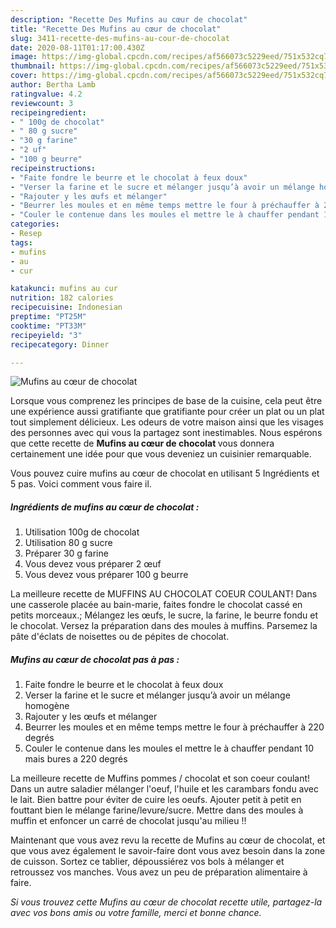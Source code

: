 ```yaml
---
description: "Recette Des Mufins au cœur de chocolat"
title: "Recette Des Mufins au cœur de chocolat"
slug: 3411-recette-des-mufins-au-cour-de-chocolat
date: 2020-08-11T01:17:00.430Z
image: https://img-global.cpcdn.com/recipes/af566073c5229eed/751x532cq70/mufins-au-coeur-de-chocolat-photo-principale-de-la-recette.jpg
thumbnail: https://img-global.cpcdn.com/recipes/af566073c5229eed/751x532cq70/mufins-au-coeur-de-chocolat-photo-principale-de-la-recette.jpg
cover: https://img-global.cpcdn.com/recipes/af566073c5229eed/751x532cq70/mufins-au-coeur-de-chocolat-photo-principale-de-la-recette.jpg
author: Bertha Lamb
ratingvalue: 4.2
reviewcount: 3
recipeingredient:
- " 100g de chocolat"
- " 80 g sucre"
- "30 g farine"
- "2 uf"
- "100 g beurre"
recipeinstructions:
- "Faite fondre le beurre et le chocolat à feux doux"
- "Verser la farine et le sucre et mélanger jusqu’à avoir un mélange homogène"
- "Rajouter y les œufs et mélanger"
- "Beurrer les moules et en même temps mettre le four à préchauffer à 220 degrés"
- "Couler le contenue dans les moules el mettre le à chauffer pendant 10 mais bures a 220 degrés"
categories:
- Resep
tags:
- mufins
- au
- cur

katakunci: mufins au cur 
nutrition: 182 calories
recipecuisine: Indonesian
preptime: "PT25M"
cooktime: "PT33M"
recipeyield: "3"
recipecategory: Dinner

---
```



![Mufins au cœur de chocolat](https://img-global.cpcdn.com/recipes/af566073c5229eed/751x532cq70/mufins-au-coeur-de-chocolat-photo-principale-de-la-recette.jpg)

Lorsque vous comprenez les principes de base de la cuisine, cela peut être une expérience aussi gratifiante que gratifiante pour créer un plat ou un plat tout simplement délicieux. Les odeurs de votre maison ainsi que les visages des personnes avec qui vous la partagez sont inestimables. Nous espérons que cette recette de <strong> Mufins au cœur de chocolat </strong> vous donnera certainement une idée pour que vous deveniez un cuisinier remarquable.

<!--inarticleads1-->

Vous pouvez cuire mufins au cœur de chocolat en utilisant 5 Ingrédients et 5 pas. Voici comment vous faire il.

##### Ingrédients de mufins au cœur de chocolat :

1. Utilisation  100g de chocolat
1. Utilisation  80 g sucre
1. Préparer 30 g farine
1. Vous devez vous préparer 2 œuf
1. Vous devez vous préparer 100 g beurre


La meilleure recette de MUFFINS AU CHOCOLAT COEUR COULANT! Dans une casserole placée au bain-marie, faites fondre le chocolat cassé en petits morceaux.; Mélangez les œufs, le sucre, la farine, le beurre fondu et le chocolat. Versez la préparation dans des moules à muffins. Parsemez la pâte d&#39;éclats de noisettes ou de pépites de chocolat. 

<!--inarticleads2-->

##### Mufins au cœur de chocolat pas à pas :

1. Faite fondre le beurre et le chocolat à feux doux
1. Verser la farine et le sucre et mélanger jusqu’à avoir un mélange homogène
1. Rajouter y les œufs et mélanger
1. Beurrer les moules et en même temps mettre le four à préchauffer à 220 degrés
1. Couler le contenue dans les moules el mettre le à chauffer pendant 10 mais bures a 220 degrés


La meilleure recette de Muffins pommes / chocolat et son coeur coulant! Dans un autre saladier mélanger l&#39;oeuf, l&#39;huile et les carambars fondu avec le lait. Bien battre pour éviter de cuire les oeufs. Ajouter petit à petit en fouttant bien le mélange farine/levure/sucre. Mettre dans des moules à muffin et enfoncer un carré de chocolat jusqu&#39;au milieu !! 

<!--inarticleads1-->

<p>
Maintenant que vous avez revu la recette de Mufins au cœur de chocolat, et que vous avez également le savoir-faire dont vous avez besoin dans la zone de cuisson. Sortez ce tablier, dépoussiérez vos bols à mélanger et retroussez vos manches. Vous avez un peu de préparation alimentaire à faire.
</p>

<p>
<i>Si vous trouvez cette Mufins au cœur de chocolat recette utile, partagez-la avec vos bons amis ou votre famille, merci et bonne chance.</i>
</p>
